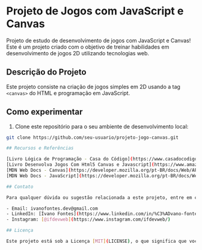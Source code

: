 # Projeto de Jogos com JavaScript e Canvas

Projeto de estudo de desenvolvimento de jogos com JavaScript e Canvas! Este é um projeto criado com o objetivo de treinar habilidades em desenvolvimento de jogos 2D utilizando tecnologias web.

## Descrição do Projeto

Este projeto consiste na criação de jogos simples em 2D usando a tag `<canvas>` do HTML e programação em JavaScript. 

## Como experimentar

1. Clone este repositório para o seu ambiente de desenvolvimento local:

```bash
git clone https://github.com/seu-usuario/projeto-jogo-canvas.git

## Recursos e Referências

[Livro Lógica de Programação - Casa do Código](https://www.casadocodigo.com.br/products/livro-programacao)
[Livro Desenvolva Jogos Com Html5 Canvas e Javascript](https://www.amazon.com/Desenvolva-Jogos-Html5-Canvas-Javascript/dp/8566250389)
[MDN Web Docs - Canvas](https://developer.mozilla.org/pt-BR/docs/Web/API/Canvas_API)
[MDN Web Docs - JavaScript](https://developer.mozilla.org/pt-BR/docs/Web/JavaScript)

## Contato

Para qualquer dúvida ou sugestão relacionada a este projeto, entre em contato conosco:

- Email: ivanofontes.dev@gmail.com
- LinkedIn: [Ívano Fontes](https://www.linkedin.com/in/%C3%ADvano-fontes/)
- Instagram: [@ifdevweb](https://www.instagram.com/ifdevweb/)

## Licença

Este projeto está sob a Licença [MIT](LICENSE), o que significa que você pode usá-lo livremente, modificar e distribuir conforme suas necessidades.

